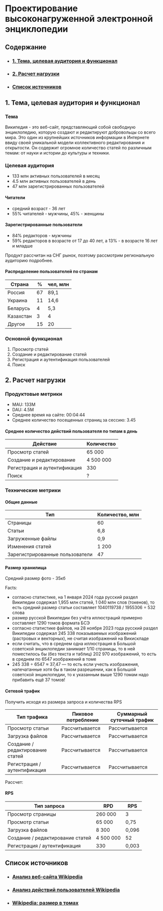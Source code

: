 # Проектирование высоконагруженной электронной энциклопедии

## Содержание

- ### [1. Тема, целевая аудитория и функционал](#1_part)
- ### [2. Расчет нагрузки](#2_part)
- ### [Список источников](#sources)

## 1. Тема, целевая аудитория и функционал <a name="1_part"></a>

### Тема

Википедия - это веб-сайт, представляющий собой свободную энциклопедию, которую создают и редактируют добровольцы со всего мира. Это один из крупнейших источников информации в Интернете ввиду своей уникальной модели коллективного редактирования и открытости. Он содержит огромное количество статей по различным темам: от науки и истории до культуры и техники.

### Целевая аудитория

- 133 млн активных пользователей в месяц
- 4.5 млн активных пользователей в день
- 47 млн зарегистрированных пользователей

#### Читатели

- средний возраст - 36 лет
- 55% читателей - мужчины, 45% - женщины

#### Зарегистрированные пользователи

- 84% редакторов - мужчины
- 59% редакторов в возрасте от 17 до 40 лет, а 13% - в возрасте 16 лет и младше

Продукт рассчитан на СНГ рынок, поэтому рассмотрим региональную аудиторию подробнее.

#### Распределение пользователей по странам

| Страна    | %  | чел, млн |
|-----------|----|----------|
| Россия    | 67 | 89,1     |
| Украина   | 11 | 14,6     |
| Беларусь  | 4  | 5,3      |
| Казахстан | 3  | 4        |
| Другое    | 15 | 20       |


### Основной функционал

1. Просмотр статей
2. Создание и редактирование статей
3. Регистрация и аутентификация пользователей
4. Поиск

## 2. Расчет нагрузки <a name="2_part"></a>

### Продуктовые метрики

- MAU: 133M
- DAU: 4.5M
- Среднее время на сайте: 00:04:44
- Среднее количество посещенных страниц за сессию: 3.45

#### Среднее количество действий пользователя по типам в день

| Действие                     | Количество  |
|------------------------------|-------------|
| Просмотр статей              | 65 000      |
| Создание и редактирование    | 4 500 000   |
| Регистрация и аутентификация | 330         |
| Поиск                        | ?           |

### Технические метрики

#### Общие данные 

| Тип                             | Количество, млн |
|---------------------------------|-----------------|
| Страницы                        | 60              |
| Статьи                          | 6,8             |
| Загруженные файлы               | 0,9             |
| Изменения статей                | 1 200           |
| Зарегистрированные пользователи | 47              |

#### Размер хранилища

Средний размер фото - 35кб

Facts:

- согласно статистике, на 1 января 2024 года русский раздел Википедии содержал 1,955 млн статей, 1 040 млн слов (токенов), то есть средний размер статьи составляет 1040119738 / 1955306 = 532 слова
- размер русской Википедии без учёта иллюстраций примерно составляет 1290 томов формата БСЭ
- согласно статистике файлов, на 28 ноября 2023 года русский раздел Википедии содержал 245 338 показываемых изображений (растровых и векторных), не считая изображений на Викискладе
- если считать, что в среднем одна иллюстрация в Большой советской энциклопедии занимает 1/10 страницы, то в ней поместилось бы (без текста и таблиц) 202 970 изображений, то есть в среднем по 6547 изображений в томе
- 245 338 ÷ 6547 ≈ 37,47 — то есть если учесть изображения, напечатанные хотя бы в таком разрешении, как в Большой советской энциклопедии, то к указанным выше 1290 томам надо прибавить ещё 37 томов!

#### Сетевой трафик

Получить исходя из размера запроса и количества RPS

| Тип трафика | Пиковое потребление | Суммарный суточный трафик |
|-------------|---------------------|---------------------------|
| Просмотр статьи                  | Рассчитывается | Рассчитывается |
| Загрузка файлов                  | Рассчитывается | Рассчитывается |
| Создание / редактирование статей | Рассчитывается | Рассчитывается |
| Регистрация / аутентификация     | Рассчитывается | Рассчитывается |

Рассчет:

#### RPS
| Тип запроса                      | RPD       | RPS   |
|----------------------------------|-----------|-------|
| Просмотр страницы                | 260 000   | 3     |
| Просмотр статьи                  | 65 000    | 0,75  |
| Загрузка файлов                  | 8 300     | 0,096 |
| Создание / редактирование статей | 4 500 000 | 52    |
| Регистрация / аутентификация     | 330       | 0,003 |


## Список источников <a name="sources"></a>

- ### [Анализ веб-сайта Wikipedia](https://www.similarweb.com/ru/website/ru.wikipedia.org/)
- ### [Анализ действий пользователей Wikipedia](https://pageviews.wmcloud.org/siteviews/?platform=all-access&source=pageviews&agent=user&start=2024-01-25&end=2024-02-25&sites=ru.wikipedia.org)
- ### [Wikipedia: размер в томах](https://ru.wikipedia.org/wiki/%D0%92%D0%B8%D0%BA%D0%B8%D0%BF%D0%B5%D0%B4%D0%B8%D1%8F:%D0%A0%D0%B0%D0%B7%D0%BC%D0%B5%D1%80_%D0%B2_%D1%82%D0%BE%D0%BC%D0%B0%D1%85#:~:text=%D0%A1%D0%B5%D0%B3%D0%BE%D0%B4%D0%BD%D1%8F%20%D0%B2%20%D1%80%D1%83%D1%81%D1%81%D0%BA%D0%BE%D0%BC%20%D1%80%D0%B0%D0%B7%D0%B4%D0%B5%D0%BB%D0%B5%20%D0%92%D0%B8%D0%BA%D0%B8%D0%BF%D0%B5%D0%B4%D0%B8%D0%B8,1040119738%20%2F%201955306%20%3D%20532%20%D1%81%D0%BB%D0%BE%D0%B2%D0%B0.)